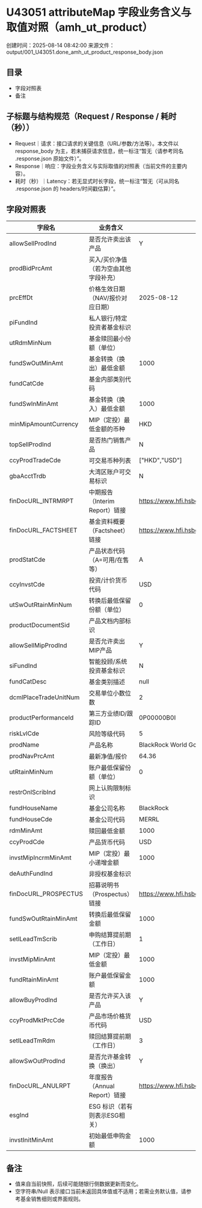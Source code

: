 # U43051 attributeMap 字段业务含义与取值对照（amh_ut_product）

创建时间：2025-08-14 08:42:00
来源文件：output/001_U43051.done_amh_ut_product_response_body.json

## 目录
- 字段对照表
- 备注

## 子标题与结构规范（Request / Response / 耗时（秒））
- Request｜请求：接口请求的关键信息（URL/参数/方法等）。本文件以 response_body 为主，若未捕获请求信息，统一标注“暂无（请参考同名 .response.json 原始文件）”。
- Response｜响应：字段业务含义与实际取值的对照表（当前文件的主要内容）。
- 耗时（秒）｜Latency：若无显式时长字段，统一标注“暂无（可从同名 .response.json 的 headers/时间戳估算）”。



## 字段对照表

| 字段名 | 业务含义 | 值 |
| --- | --- | --- |
| allowSellProdInd | 是否允许卖出该产品 | Y |
| prodBidPrcAmt | 买入/买价净值（若为空由其他字段补充） |  |
| prcEffDt | 价格生效日期（NAV/报价对应日期） | 2025-08-12 |
| piFundInd | 私人银行/特定投资者基金标识 |  |
| utRdmMinNum | 基金赎回最小份额（单位） |  |
| fundSwOutMinAmt | 基金转换（换出）最低金额 | 1000 |
| fundCatCde | 基金内部类别代码 |  |
| fundSwInMinAmt | 基金转换（换入）最低金额 | 1000 |
| minMipAmountCurrency | MIP（定投）最低金额的币种 | HKD |
| topSellProdInd | 是否热门销售产品 | N |
| ccyProdTradeCde | 可交易币种列表 | ["HKD","USD"] |
| gbaAcctTrdb | 大湾区账户可交易标识 | N |
| finDocURL_INTRMRPT | 中期报告（Interim Report）链接 | https://www.hfi.hsbc.com.hk/data/hk/invest/unit/ut_ir_merrl001_en.pdf |
| finDocURL_FACTSHEET | 基金资料概要（Factsheet）链接 | https://www.hfi.hsbc.com.hk/data/hk/invest/unit/ut_fs_43051_en.pdf |
| prodStatCde | 产品状态代码（A=可用/在售等） | A |
| ccyInvstCde | 投资/计价货币代码 | USD |
| utSwOutRtainMinNum | 转换后最低保留份额（单位） | 0 |
| productDocumentSid | 产品文档内部标识 |  |
| allowSellMipProdInd | 是否允许卖出MIP产品 | Y |
| siFundInd | 智能投顾/系统投资基金标识 | N |
| fundCatDesc | 基金类别描述 | null |
| dcmlPlaceTradeUnitNum | 交易单位小数位数 | 2 |
| productPerformanceId | 第三方业绩ID/跟踪ID | 0P00000B0I |
| riskLvlCde | 风险等级代码 | 5 |
| prodName | 产品名称 | BlackRock World Gold Fund (Class A2) |
| prodNavPrcAmt | 最新净值/报价 | 64.36 |
| utRtainMinNum | 账户最低保留份额（单位） | 0 |
| restrOnlScribInd | 网上认购限制标识 |  |
| fundHouseName | 基金公司名称 | BlackRock |
| fundHouseCde | 基金公司代码 | MERRL |
| rdmMinAmt | 赎回最低金额 | 1000 |
| ccyProdCde | 产品货币代码 | USD |
| invstMipIncrmMinAmt | MIP（定投）最小递增金额 | 1000 |
| deAuthFundInd | 非授权基金标识 |  |
| finDocURL_PROSPECTUS | 招募说明书（Prospectus）链接 | https://www.hfi.hsbc.com.hk/data/hk/invest/unit/ut_pr_merrl001_en.pdf |
| fundSwOutRtainMinAmt | 转换后最低保留金额 | 1000 |
| setlLeadTmScrib | 申购结算提前期（工作日） | 1 |
| invstMipMinAmt | MIP（定投）最低金额 | 1000 |
| fundRtainMinAmt | 账户最低保留金额 | 1000 |
| allowBuyProdInd | 是否允许买入该产品 | Y |
| ccyProdMktPrcCde | 产品市场价格货币代码 | USD |
| setlLeadTmRdm | 赎回结算提前期（工作日） | 3 |
| allowSwOutProdInd | 是否允许基金转换（换出） | Y |
| finDocURL_ANULRPT | 年度报告（Annual Report）链接 | https://www.hfi.hsbc.com.hk/data/hk/invest/unit/ut_ar_merrl001_en.pdf |
| esgInd | ESG 标识（若有则表示ESG相关） |  |
| invstInitMinAmt | 初始最低申购金额 | 1000 |

## 备注
- 值来自当前快照，后续可能随银行侧数据更新而变化。
- 空字符串/Null 表示接口当前未返回具体值或不适用；若需业务默认值，请参考基金销售细则或界面规则。


